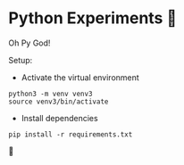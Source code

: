 # Python Experiments :snake:

Oh Py God!


Setup: 

- Activate the virtual environment
```
python3 -m venv venv3
source venv3/bin/activate
```
- Install dependencies
```
pip install -r requirements.txt
```

:beers:


